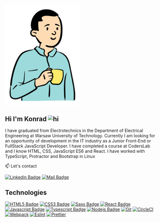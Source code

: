 <img src="images/image1.png" width="250px" alt="hi">

## Hi I'm Konrad <img src="https://user-images.githubusercontent.com/1303154/88677602-1635ba80-d120-11ea-84d8-d263ba5fc3c0.gif" width="28px" alt="hi">

I have graduated from Electrotechnics in the Department of Electrical Engineering at Warsaw University of Technology. Currently I am looking for an opportunity of development in the IT industry as a Junior Front-End or FullStack JavaScript Developer. I have completed a course at CodersLab and I know HTML, CSS, JavaScript ES6 and React. I have worked with TypeScript, Protractor and Bootstrap in Linux

:mailbox: Let's contact

[![Linkedin Badge](https://img.shields.io/badge/-LinkedIn-0e76a8?style=flat&labelColor=0e76a8&logo=linkedin&logoColor=white)](https://www.linkedin.com/in/islem-maboud/) [![Mail Badge](https://img.shields.io/badge/-konrad@lubowicki.pl-c0392b?style=flat&labelColor=c0392b&logo=gmail&logoColor=white)](mailto:konrad@lubowicki.pl)

## Technologies

[![HTML5 Badge](https://img.shields.io/badge/-HTML5-E34F26?style=for-the-badge&labelColor=black&logo=html5&logoColor=white)](#)
[![CSS3 Badge](https://img.shields.io/badge/-CSS3-1572B6?style=for-the-badge&logo=css3&labelColor=black&link)](#)
[![Sass Badge](https://img.shields.io/badge/-Sass-cd6799?style=for-the-badge&logo=Sass&labelColor=black&logoColor=cd6799)](#)
[![React Badge](https://img.shields.io/badge/-React-61DBFB?style=for-the-badge&labelColor=black&logo=react&logoColor=61DBFB)](#)
[![Javascript Badge](https://img.shields.io/badge/-Javascript-F0DB4F?style=for-the-badge&labelColor=black&logo=javascript&logoColor=F0DB4F)](#)
[![Typescript Badge](https://img.shields.io/badge/-Typescript-007acc?style=for-the-badge&labelColor=black&logo=typescript&logoColor=007acc)](#)
[![Nodejs Badge](https://img.shields.io/badge/-Nodejs-3C873A?style=for-the-badge&labelColor=black&logo=node.js&logoColor=3C873A)](#)
[![Git](https://img.shields.io/badge/-Git-black?style=flat-square&logo=git&link=https://github.com/olafsulich/)](#)
[![CircleCI](https://img.shields.io/badge/-CircleCI-black?style=flat-square&logo=CircleCI&logoColor=white)](#)
[![Webpack](https://img.shields.io/badge/-Webpack-blue?style=flat-square&logo=Webpack&logoColor=white)](#)
[![Eslint](https://img.shields.io/badge/-Eslint-purple?style=flat-square&logo=Eslint&logoColor=white)](#)
[![Prettier](https://img.shields.io/badge/-Prettier-black?style=flat-square&logo=Prettier&logoColor=white)](#)
